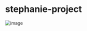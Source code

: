 # stephanie-project
![image](https://user-images.githubusercontent.com/107158398/219990693-e2ce6f59-afe9-40fe-bd8e-c0fed2d52906.png)
